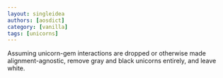 ```yaml
---
layout: singleidea
authors: [aosdict]
category: [vanilla]
tags: [unicorns]
---
```

Assuming unicorn-gem interactions are dropped or otherwise made alignment-agnostic, remove gray and black unicorns entirely, and leave white.
